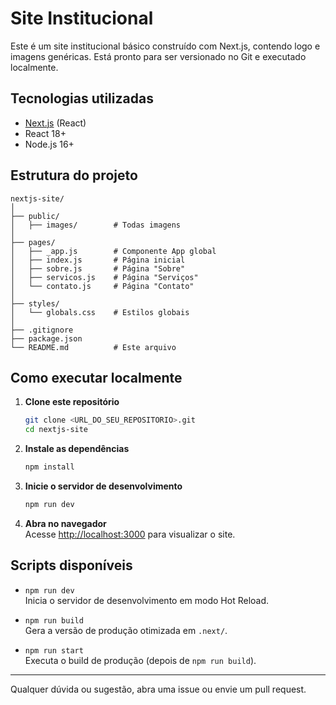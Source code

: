# Site Institucional

Este é um site institucional básico construído com Next.js, contendo logo e imagens genéricas. Está pronto para ser versionado no Git e executado localmente.

## Tecnologias utilizadas

- [Next.js](https://nextjs.org/) (React)
- React 18+
- Node.js 16+

## Estrutura do projeto

```
nextjs-site/
│
├── public/
│   ├── images/        # Todas imagens
│
├── pages/
│   ├── _app.js        # Componente App global
│   ├── index.js       # Página inicial
│   ├── sobre.js       # Página "Sobre"
│   ├── servicos.js    # Página "Serviços"
│   └── contato.js     # Página "Contato"
│   
├── styles/
│   └── globals.css    # Estilos globais
│
├── .gitignore
├── package.json
└── README.md          # Este arquivo
```

## Como executar localmente

1. **Clone este repositório**  
   ```bash
   git clone <URL_DO_SEU_REPOSITORIO>.git
   cd nextjs-site
   ```

2. **Instale as dependências**  
   ```bash
   npm install
   ```

3. **Inicie o servidor de desenvolvimento**  
   ```bash
   npm run dev
   ```

4. **Abra no navegador**  
   Acesse [http://localhost:3000](http://localhost:3000) para visualizar o site.

## Scripts disponíveis

- `npm run dev`  
  Inicia o servidor de desenvolvimento em modo Hot Reload.

- `npm run build`  
  Gera a versão de produção otimizada em `.next/`.

- `npm run start`  
  Executa o build de produção (depois de `npm run build`).

---

Qualquer dúvida ou sugestão, abra uma issue ou envie um pull request.
